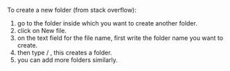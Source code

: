 To create a new folder (from stack overflow):
1. go to the folder inside which you want to create another folder.
2. click on New file.
3. on the text field for the file name, first write the folder name you want to create.
4. then type / , this creates a folder.
5. you can add more folders similarly.
